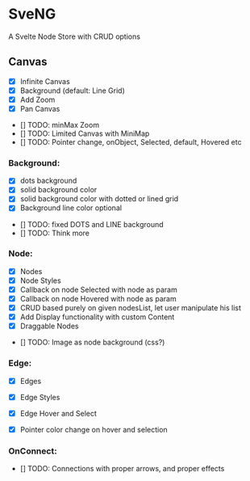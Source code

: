 # SveNG
A Svelte Node Store with CRUD options

## Canvas

- [x] Infinite Canvas
- [x] Background (default: Line Grid)
- [x] Add Zoom
- [x] Pan Canvas
- [] TODO: minMax Zoom
- [] TODO: Limited Canvas with MiniMap
- [] TODO: Pointer change, onObject, Selected, default, Hovered etc

### Background:

- [x] dots background
- [x] solid background color
- [x] solid background color with dotted or lined grid
- [x] Background line color optional
- [] TODO: fixed DOTS and LINE background
- [] TODO: Think more

### Node:

- [x] Nodes
- [x] Node Styles
- [x] Callback on node Selected with node as param
- [x] Callback on node Hovered with node as param
- [x] CRUD based purely on given nodesList, let user manipulate his list
- [x] Add Display functionality with custom Content
- [x] Draggable Nodes
- [] TODO: Image as node background (css?)

### Edge:

- [x] Edges
- [x] Edge Styles
- [x] Edge Hover and Select
- [x] Pointer color change on hover and selection


### OnConnect:

- [] TODO: Connections with proper arrows, and proper effects